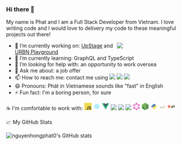 ### Hi there 👋

My name is Phat and I am a Full Stack Developer from Vietnam. I love writing code and I would love to delivery my code to these meaningful projects out there!

<img align="right" src="https://scontent.fsgn5-6.fna.fbcdn.net/v/t1.6435-9/132387546_1883633658454642_5084554423977197905_n.jpg?_nc_cat=106&ccb=1-3&_nc_sid=8bfeb9&_nc_ohc=heIi11khqgEAX_vH7Sp&_nc_ht=scontent.fsgn5-6.fna&oh=87b2f2a39e6a4f51482df697e2f6bb00&oe=60B7BF9B" width="40%" />

- 🔭 I’m currently working on: [UpStage](https://github.com/upstage-org/mobilise) and [URBN Playground](https://www.urbnplayground.com)
- 🌱 I’m currently learning: GraphQL and TypeScript
- 🤔 I’m looking for help with: an opportunity to work oversea
- 💬 Ask me about: a job offer
- 📫 How to reach me: contact me using <a href="mailto:hongphat.js@gmail.com" target="_blank"><img height="20" src="https://www.google.com/gmail/about/static/images/logo-gmail.png"></a> <a href="www.linkedin.com/in/nguyenhongphat0" target="_blank"><img height="20" src="https://roseninstitute.com/wp-content/uploads/2008/09/linkedin.png"></a> <a href="https://nguyenhongphat0.github.io" target="_blank"><img height="20" src="https://upload.wikimedia.org/wikipedia/commons/thumb/9/91/Octicons-mark-github.svg/1200px-Octicons-mark-github.svg.png"></a>
- 😄 Pronouns: Phát in Vietnamese sounds like "fast" in English
- ⚡ Fun fact: I'm a boring person, for sure

☕ I'm comfortable to work with: <img height="20" src="https://raw.githubusercontent.com/github/explore/80688e429a7d4ef2fca1e82350fe8e3517d3494d/topics/javascript/javascript.png"> <img height="20" src="https://raw.githubusercontent.com/github/explore/80688e429a7d4ef2fca1e82350fe8e3517d3494d/topics/react/react.png"> <img height="20" src="https://raw.githubusercontent.com/github/explore/80688e429a7d4ef2fca1e82350fe8e3517d3494d/topics/vue/vue.png"> <img height="20" src="https://hocspringmvc.net/wp-content/uploads/2020/04/Spring-icon-300x300.png"> <img height="20" src="http://conghoablog.com/wp-content/uploads/2019/11/1-33.png"> <img height="20" src="https://source.vn/wp-content/uploads/2020/08/1200px-C_Sharp_logo.svg.png"> <img height="20" src="https://raw.githubusercontent.com/github/explore/5c058a388828bb5fde0bcafd4bc867b5bb3f26f3/topics/graphql/graphql.png"> <img height="20" src="https://raw.githubusercontent.com/github/explore/80688e429a7d4ef2fca1e82350fe8e3517d3494d/topics/nodejs/nodejs.png"> <img height="20" src="https://raw.githubusercontent.com/github/explore/80688e429a7d4ef2fca1e82350fe8e3517d3494d/topics/python/python.png"> <img height="20" src="https://raw.githubusercontent.com/github/explore/80688e429a7d4ef2fca1e82350fe8e3517d3494d/topics/mysql/mysql.png"> <img height="20" src="https://raw.githubusercontent.com/github/explore/80688e429a7d4ef2fca1e82350fe8e3517d3494d/topics/git/git.png">

📈 My GitHub Stats

![nguyenhongphat0's GitHub stats](https://github-readme-stats.vercel.app/api?username=nguyenhongphat0&count_private=true&show_icons=true&include_all_commits=true)
